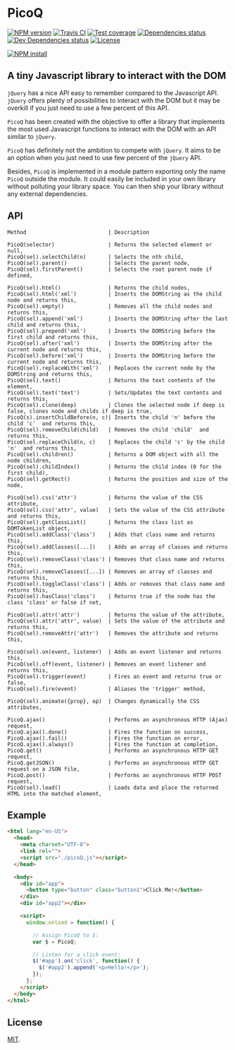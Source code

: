 # PicoQ

[![NPM version][npm-image]][npm-url]
[![Travis CI][travis-image]][travis-url]
[![Test coverage][coveralls-image]][coveralls-url]
[![Dependencies status][dependencies-image]][dependencies-url]
[![Dev Dependencies status][devdependencies-image]][devdependencies-url]
[![License][license-image]](LICENSE.md)
<!--- [![node version][node-image]][node-url] -->
[![NPM install][npm-install-image]][npm-install-url]


## A tiny Javascript library to interact with the DOM

`jQuery` has a nice API easy to remember compared to the Javascript API. `jQuery` offers plenty of possibilities to interact with the DOM but it may be overkill if you just need to use a few percent of this API.

`PicoQ` has been created with the objective to offer a library that implements the most used Javascript functions to interact with the DOM with an API similar to `jQuery`.

`PicoQ` has definitely not the ambition to compete with `jQuery`. It aims to be an option when you just need to use few percent of the `jQuery` API.

Besides, `PicoQ` is implemented in a module pattern exporting only the name `PicoQ` outside the module. It could easily be included in your own library without polluting your library space. You can then ship your library without any external dependencies.


## API

```
Method                          | Description
```
```
PicoQ(selector)                 | Returns the selected element or null,
PicoQ(sel).selectChild(n)       | Selects the nth child,
PicoQ(sel).parent()             | Selects the parent node,
PicoQ(sel).firstParent()        | Selects the root parent node if defined,

PicoQ(sel).html()               | Returns the child nodes,
PicoQ(sel).html('xml')          | Inserts the DOMString as the child node and returns this,
PicoQ(sel).empty()              | Removes all the child nodes and returns this,
PicoQ(sel).append('xml')        | Inserts the DOMString after the last child and returns this,
PicoQ(sel).prepend('xml')       | Inserts the DOMString before the first child and returns this,
PicoQ(sel).after('xml')         | Inserts the DOMString after the current node and returns this,
PicoQ(sel).before('xml')        | Inserts the DOMString before the current node and returns this,
PicoQ(sel).replaceWith('xml')   | Replaces the current node by the DOMString and returns this,
PicoQ(sel).text()               | Returns the text contents of the element,
PicoQ(sel).text('text')         | Sets/Updates the text contents and returns this,
PicoQ(sel).clone(deep)          | Clones the selected node if deep is false, clones node and childs if deep is true,
PicoQ(s).insertChildBefore(n, c)| Inserts the child 'n' before the child 'c'  and returns this,
PicoQ(sel).removeChild(child)   | Removes the child 'child'  and returns this,
PicoQ(sel.replaceChild(n, c)    | Replaces the child 'c' by the child 'n'  and returns this,
PicoQ(sel).children()           | Returns a DOM object with all the node children,
PicoQ(sel).childIndex()         | Returns the child index (0 for the first child),
PicoQ(sel).getRect()            | Returns the position and size of the node,

PicoQ(sel).css('attr')          | Returns the value of the CSS attribute,
PicoQ(sel).css('attr', value)   | Sets the value of the CSS attribute and returns this,
PicoQ(sel).getClassList()       | Returns the class list as DOMTokenList object,
PicoQ(sel).addClass('class')    | Adds that class name and returns this,
PicoQ(sel).addClasses([...])    | Adds an array of classes and returns this,
PicoQ(sel).removeClass('class') | Removes that class name and returns this,
PicoQ(sel).removeClasses([...]) | Removes an array of classes and returns this,
PicoQ(sel).toggleClass('class') | Adds or removes that class name and returns this,
PicoQ(sel).hasClass('class')    | Returns true if the node has the class 'class' or false if not,

PicoQ(sel).attr('attr')         | Returns the value of the attribute,
PicoQ(sel).attr('attr', value)  | Sets the value of the attribute and returns this,
PicoQ(sel).removeAttr('attr')   | Removes the attribute and returns this,

PicoQ(sel).on(event, listener)  | Adds an event listener and returns this,
PicoQ(sel).off(event, listener) | Removes an event listener and returns this,
PicoQ(sel).trigger(event)       | Fires an event and returns true or false,
PicoQ(sel).fire(event)          | Aliases the 'trigger' method,

PicoQ(sel).animate({prop}, op)  | Changes dynamically the CSS attributes,

PicoQ.ajax()                    | Performs an asynchronous HTTP (Ajax) request,
PicoQ.ajax().done()             | Fires the function on success,
PicoQ.ajax().fail()             | Fires the function on error,
PicoQ.ajax().always()           | Fires the function at completion,
PicoQ.get()                     | Performs an asynchronous HTTP GET request,
PicoQ.getJSON()                 | Performs an asynchronous HTTP GET request on a JSON file,
PicoQ.post()                    | Performs an asynchronous HTTP POST request,
PicoQ(sel).load()               | Loads data and place the returned HTML into the matched element,
```

## Example

```html
<html lang="en-US">
  <head>
    <meta charset="UTF-8">
    <link rel="">
    <script src="./picoQ.js"></script>
  </head>

  <body>
    <div id="app">
      <button type="button" class="button1">Click Me!</button>
    </div>
    <div id="app2"></div>

    <script>
      window.onload = function() {

        // Assign PicoQ to $:
        var $ = PicoQ;

        // Listen for a click event:
        $('#app').on('click', function() {
          $('#app2').append('<p>Hello!</p>');
        });
      };
    </script>
  </body>
</html>
```

## License

[MIT](LICENSE.md).

<!--- URls -->

[npm-image]: https://img.shields.io/npm/v/picoq.svg?style=flat-square
[npm-install-image]: https://nodei.co/npm/picoq.png?compact=true
[node-image]: https://img.shields.io/badge/node.js-%3E=_0.10-green.svg?style=flat-square
[download-image]: https://img.shields.io/npm/dm/picoq.svg?style=flat-square
[travis-image]: https://img.shields.io/travis/jclo/picoq.svg?style=flat-square
[coveralls-image]: https://img.shields.io/coveralls/jclo/picoq/master.svg?style=flat-square
[dependencies-image]: https://david-dm.org/jclo/picoq/status.svg?theme=shields.io
[devdependencies-image]: https://david-dm.org/jclo/picoq/dev-status.svg?theme=shields.io
[license-image]: https://img.shields.io/npm/l/picoq.svg?style=flat-square

[npm-url]: https://www.npmjs.com/package/picoq
[npm-install-url]: https://nodei.co/npm/picoq
[node-url]: http://nodejs.org/download
[download-url]: https://www.npmjs.com/package/picoq
[travis-url]: https://travis-ci.org/jclo/picoq
[coveralls-url]: https://coveralls.io/github/jclo/picoq?branch=master
[dependencies-url]: https://david-dm.org/jclo/picoq#info=dependencies
[devdependencies-url]: https://david-dm.org/jclo/picoq#info=devDependencies
[license-url]: http://opensource.org/licenses/MIT
